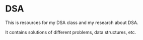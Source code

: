 # DSA
This is resources for my DSA class and my research about DSA.

It contains solutions of different problems, data structures, etc.

